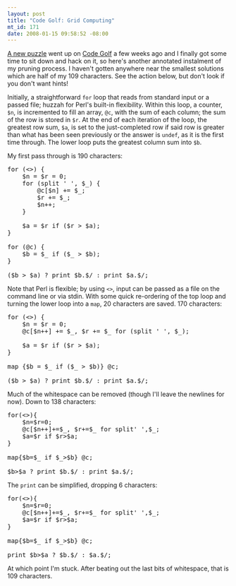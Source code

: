 ```yaml
--- 
layout: post
title: "Code Golf: Grid Computing"
mt_id: 171
date: 2008-01-15 09:58:52 -08:00
---
```

[A new puzzle](http://codegolf.com/grid-computing) went up on [Code Golf](http://codegolf.com) a few weeks ago and I finally got some time to sit down and hack on it, so here's another annotated instalment of my pruning process.  I haven't gotten anywhere near the smallest solutions which are half of my 109 characters.  See the action below, but don't look if you don't want hints! 


Initially, a straightforward `for` loop that reads from standard input or a passed file; huzzah for Perl's built-in flexibility.  Within this loop, a counter, `$n`, is incremented to fill an array, `@c`, with the sum of each column; the sum of the row is stored in `$r`.  At the end of each iteration of the loop, the greatest row sum, `$a`, is set to the just-completed row if said row is greater than what has been seen previously or the answer is `undef`, as it is the first time through.  The lower loop puts the greatest column sum into `$b`.

My first pass through is 190 characters:
<pre class="brush: perl;">
for (<>) {
	$n = $r = 0;
	for (split ' ', $_) {
		@c[$n] += $_;
		$r += $_;
		$n++;
	}

	$a = $r if ($r > $a);
}

for (@c) {
	$b = $_ if ($_ > $b);
}

($b > $a) ? print $b.$/ : print $a.$/;
</pre>

Note that Perl is flexible; by using `<>`, input can be passed as a file on the command line or via stdin.  With some quick re-ordering of the top loop and turning the lower loop into a `map`, 20 characters are saved.  170 characters:
<pre class="brush: perl;">
for (<>) {
	$n = $r = 0;
	@c[$n++] += $_, $r += $_ for (split ' ', $_);

	$a = $r if ($r > $a);
}

map {$b = $_ if ($_ > $b)} @c;

($b > $a) ? print $b.$/ : print $a.$/;
</pre>

Much of the whitespace can be removed (though I'll leave the newlines for now).  Down to 138 characters:
<pre class="brush: perl;">
for(<>){
	$n=$r=0;
	@c[$n++]+=$_, $r+=$_ for split' ',$_;
	$a=$r if $r>$a;
}

map{$b=$_ if $_>$b} @c;

$b>$a ? print $b.$/ : print $a.$/;
</pre>

The `print` can be simplified, dropping 6 characters:
<pre class="brush: perl;">
for(<>){
	$n=$r=0;
	@c[$n++]+=$_, $r+=$_ for split' ',$_;
	$a=$r if $r>$a;
}

map{$b=$_ if $_>$b} @c;

print $b>$a ? $b.$/ : $a.$/;
</pre>

At which point I'm stuck.  After beating out the last bits of whitespace, that is 109 characters.

